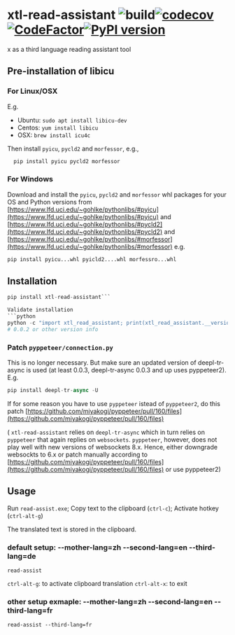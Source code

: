 # xtl-read-assistant ![build](https://github.com/ffreemt/xtl-read-assistant/workflows/build/badge.svg)[![codecov](https://codecov.io/gh/ffreemt/xtl-read-assistant/branch/master/graph/badge.svg)](https://codecov.io/gh/ffreemt/xtl-read-assistant)[![CodeFactor](https://www.codefactor.io/repository/github/ffreemt/xtl-read-assistant/badge/master)](https://www.codefactor.io/repository/github/ffreemt/xtl-read-assistant/overview/master)[![PyPI version](https://badge.fury.io/py/xtl-read-assistant.svg)](https://badge.fury.io/py/xtl-read-assistant)
x as a third language reading assistant tool

## Pre-installation of libicu

### For Linux/OSX

E.g.
  * Ubuntu: `sudo apt install libicu-dev`
  * Centos: `yum install libicu`
  * OSX: `brew install icu4c`

Then install `pyicu`, `pycld2` and `morfessor`, e.g.,
```python
  pip install pyicu pycld2 morfessor
```

### For Windows

Download and install the `pyicu`, `pycld2` and `morfessor` whl packages for your OS and Python versions from [https://www.lfd.uci.edu/~gohlke/pythonlibs/#pyicu](https://www.lfd.uci.edu/~gohlke/pythonlibs/#pyicu) and [https://www.lfd.uci.edu/~gohlke/pythonlibs/#pycld2](https://www.lfd.uci.edu/~gohlke/pythonlibs/#pycld2) and [https://www.lfd.uci.edu/~gohlke/pythonlibs/#morfessor](https://www.lfd.uci.edu/~gohlke/pythonlibs/#morfessor) e.g.
```python
pip install pyicu...whl pyicld2....whl morfessro...whl
```

## Installation
```python
pip install xtl-read-assistant```

Validate installation
```python
python -c "import xtl_read_assistant; print(xtl_read_assistant.__version__)"
# 0.0.2 or other version info
```
### Patch `pyppeteer/connection.py`

This is no longer necessary. But make sure an updated version of deepl-tr-async is used (at least 0.0.3, deepl-tr-async 0.0.3 and up uses pyppeteer2). E.g.
```python
pip install deepl-tr-async -U
```

If for some reason you have to use `pyppeteer` istead of `pyppeteer2`, do this patch [https://github.com/miyakogi/pyppeteer/pull/160/files](https://github.com/miyakogi/pyppeteer/pull/160/files)

(
`xtl-read-assistant` relies on `deepl-tr-async` which in turn relies on `pyppeteer` that again replies on `websockets`. `pyppeteer`, however, does not play well with new versions of websockets 8.x. Hence, either downgrade websockts to 6.x or patch manually according to [https://github.com/miyakogi/pyppeteer/pull/160/files](https://github.com/miyakogi/pyppeteer/pull/160/files) or use pyppeteer2)

## Usage

Run `read-assist.exe`; Copy text to the clipboard (`ctrl-c`); Activate hotkey (`ctrl-alt-g`)

The translated text is stored in the clipboard.

### default setup: --mother-lang=zh --second-lang=en --third-lang=de
`read-assist`

`ctrl-alt-g`: to activate clipboard translation
`ctrl-alt-x`: to exit

### other setup exmaple: --mother-lang=zh --second-lang=en --third-lang=fr

`read-assist --third-lang=fr`
